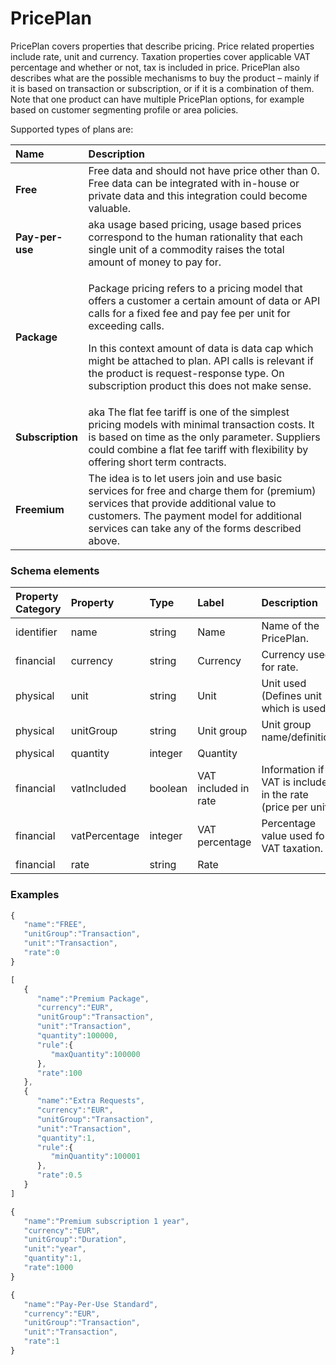 # PricePlan

PricePlan covers properties that describe pricing. Price related properties include rate, unit and currency. Taxation properties cover applicable VAT percentage and whether or not, tax is included in price. PricePlan also describes what are the possible mechanisms to buy the product – mainly if it is based on transaction or subscription, or if it is a combination of them. Note that one product can have multiple PricePlan options, for example based on customer segmenting profile or area policies.

Supported types of plans are:

<table>
  <thead>
    <tr>
      <th style="text-align:left">Name</th>
      <th style="text-align:left">Description</th>
    </tr>
  </thead>
  <tbody>
    <tr>
      <td style="text-align:left"><b>Free</b>
      </td>
      <td style="text-align:left">Free data and should not have price other than 0. Free data can be integrated
        with in-house or private data and this integration could become valuable.</td>
    </tr>
    <tr>
      <td style="text-align:left"><b>Pay-per-use</b>
      </td>
      <td style="text-align:left">aka usage based pricing, usage based prices correspond to the human rationality
        that each single unit of a commodity raises the total amount of money to
        pay for.</td>
    </tr>
    <tr>
      <td style="text-align:left"><b>Package</b>
      </td>
      <td style="text-align:left">
        <p>Package pricing refers to a pricing model that offers a customer a certain
          amount of data or API calls for a fixed fee and pay fee per unit for exceeding
          calls.</p>
        <p></p>
        <p>In this context amount of data is data cap which might be attached to
          plan. API calls is relevant if the product is request-response type. On
          subscription product this does not make sense.</p>
      </td>
    </tr>
    <tr>
      <td style="text-align:left"><b>Subscription</b>
      </td>
      <td style="text-align:left">aka The flat fee tariff is one of the simplest pricing models with minimal
        transaction costs. It is based on time as the only parameter. Suppliers
        could combine a flat fee tariff with flexibility by offering short term
        contracts.</td>
    </tr>
    <tr>
      <td style="text-align:left"><b>Freemium</b>
      </td>
      <td style="text-align:left">The idea is to let users join and use basic services for free and charge
        them for (premium) services that provide additional value to customers.
        The payment model for additional services can take any of the forms described
        above.</td>
    </tr>
  </tbody>
</table>

### Schema elements

| Property Category | Property | Type | Label | Description |
| :--- | :--- | :--- | :--- | :--- |
| identifier | name | string | Name | Name of the PricePlan. |
| financial | currency | string | Currency | Currency used for rate. |
| physical | unit | string | Unit | Unit used \(Defines unit which is used\). |
| physical | unitGroup | string | Unit group | Unit group name/definition. |
| physical | quantity | integer | Quantity | |
| financial | vatIncluded | boolean | VAT included in rate | Information if VAT is included in the rate \(price per unit\). |
| financial | vatPercentage | integer | VAT percentage | Percentage value used for VAT taxation. |
| financial | rate | string | Rate | |

### Examples

```javascript
{
   "name":"FREE",
   "unitGroup":"Transaction",
   "unit":"Transaction",
   "rate":0
}
```

```javascript
[
   {
      "name":"Premium Package",
      "currency":"EUR",
      "unitGroup":"Transaction",
      "unit":"Transaction",
      "quantity":100000,
      "rule":{
         "maxQuantity":100000
      },
      "rate":100
   },
   {
      "name":"Extra Requests",
      "currency":"EUR",
      "unitGroup":"Transaction",
      "unit":"Transaction",
      "quantity":1,
      "rule":{
         "minQuantity":100001
      },
      "rate":0.5
   }
]
```

```javascript
{
   "name":"Premium subscription 1 year",
   "currency":"EUR",
   "unitGroup":"Duration",
   "unit":"year",
   "quantity":1,
   "rate":1000
}
```

```javascript
{
   "name":"Pay-Per-Use Standard",
   "currency":"EUR",
   "unitGroup":"Transaction",
   "unit":"Transaction",
   "rate":1
}
```